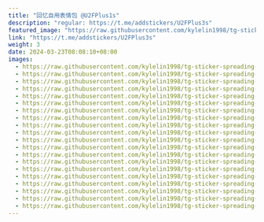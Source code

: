 ```yaml
---
title: "回忆自用表情包 @U2FPlus1s"
description: "regular: https://t.me/addstickers/U2FPlus3s"
featured_image: "https://raw.githubusercontent.com/kylelin1998/tg-sticker-spreading-worldwide-images/main/img/ead71614-2fd1-4688-a648-a21868aabc2d.jpg"
link: "https://t.me/addstickers/U2FPlus3s"
weight: 3
date: 2024-03-23T08:08:10+08:00
images:
  - https://raw.githubusercontent.com/kylelin1998/tg-sticker-spreading-worldwide-images/main/img/ead71614-2fd1-4688-a648-a21868aabc2d.jpg
  - https://raw.githubusercontent.com/kylelin1998/tg-sticker-spreading-worldwide-images/main/img/00f3f87e-e3c7-47ba-a9b6-423a057e66be.jpg
  - https://raw.githubusercontent.com/kylelin1998/tg-sticker-spreading-worldwide-images/main/img/68f67363-1069-4a53-958f-33508f8e95e6.jpg
  - https://raw.githubusercontent.com/kylelin1998/tg-sticker-spreading-worldwide-images/main/img/7383ee6d-4f0a-41aa-93a5-9899f40ecb14.jpg
  - https://raw.githubusercontent.com/kylelin1998/tg-sticker-spreading-worldwide-images/main/img/5ad19800-5c2d-4667-a36f-d917af758d98.jpg
  - https://raw.githubusercontent.com/kylelin1998/tg-sticker-spreading-worldwide-images/main/img/665652ca-f95f-453b-8742-4846e0db12c1.jpg
  - https://raw.githubusercontent.com/kylelin1998/tg-sticker-spreading-worldwide-images/main/img/324e015b-2a32-4b26-95ba-53497617e06c.jpg
  - https://raw.githubusercontent.com/kylelin1998/tg-sticker-spreading-worldwide-images/main/img/1934e217-9e58-456a-a935-486caa21b757.jpg
  - https://raw.githubusercontent.com/kylelin1998/tg-sticker-spreading-worldwide-images/main/img/75890fd6-bc70-4f1b-860c-33f6f21c430d.jpg
  - https://raw.githubusercontent.com/kylelin1998/tg-sticker-spreading-worldwide-images/main/img/553ca8c1-4a86-47b9-82fa-e39000698ccf.jpg
  - https://raw.githubusercontent.com/kylelin1998/tg-sticker-spreading-worldwide-images/main/img/84103638-e20c-4d6e-8f6b-95ce84bee983.jpg
  - https://raw.githubusercontent.com/kylelin1998/tg-sticker-spreading-worldwide-images/main/img/a058d61e-ef17-45f8-babe-b64c0094beeb.jpg
  - https://raw.githubusercontent.com/kylelin1998/tg-sticker-spreading-worldwide-images/main/img/b95d5911-4984-45f3-b988-83b315875e4e.jpg
  - https://raw.githubusercontent.com/kylelin1998/tg-sticker-spreading-worldwide-images/main/img/6c49c9bf-c9a8-4f57-be98-014b6a01b305.jpg
  - https://raw.githubusercontent.com/kylelin1998/tg-sticker-spreading-worldwide-images/main/img/eeacd014-a24c-42bd-80d3-9378b5a2e186.jpg
  - https://raw.githubusercontent.com/kylelin1998/tg-sticker-spreading-worldwide-images/main/img/fa1df93f-8b04-49b8-a8d5-089ca5fa9e8f.jpg
  - https://raw.githubusercontent.com/kylelin1998/tg-sticker-spreading-worldwide-images/main/img/f1523a86-d18a-41c8-94ea-6da25b99ace1.jpg
  - https://raw.githubusercontent.com/kylelin1998/tg-sticker-spreading-worldwide-images/main/img/170bfeb2-535b-48f9-ace2-98e80db49aee.jpg
  - https://raw.githubusercontent.com/kylelin1998/tg-sticker-spreading-worldwide-images/main/img/84426bf3-5c97-48ab-be5a-fd479420cbbd.jpg
  - https://raw.githubusercontent.com/kylelin1998/tg-sticker-spreading-worldwide-images/main/img/46241dff-9b0a-407e-b4ca-1bee2ce9af56.jpg
---
```

